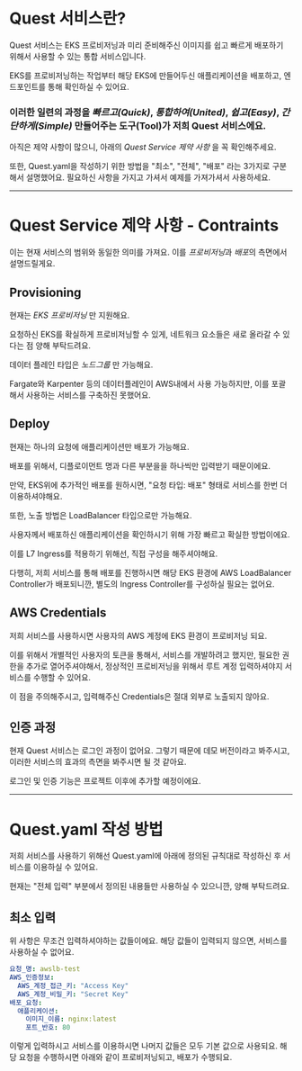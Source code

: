 # Quest 서비스란?

Quest 서비스는 EKS 프로비저닝과 미리 준비해주신 이미지를 쉽고 빠르게 배포하기 위해서 사용할 수 있는 통합 서비스입니다.

EKS를 프로비저닝하는 작업부터 해당 EKS에 만들어두신 애플리케이션을 배포하고, 엔드포인트를 통해 확인하실 수 있어요.

### 이러한 일련의 과정을 _빠르고(Quick)_, _통합하여(United)_, _쉽고(Easy)_, _간단하게(Simple)_ 만들어주는 도구(Tool)가 저희 Quest 서비스에요.

아직은 제약 사항이 많으니, 아래의 _Quest Service 제약 사항_ 을 꼭 확인해주세요.

또한, Quest.yaml을 작성하기 위한 방법을 "최소", "전체", "배포" 라는 3가지로 구분해서 설명했어요. 필요하신 사항을 가지고 가셔서 예제를 가져가셔서 사용하세요.

---

# Quest Service 제약 사항 - Contraints

이는 현재 서비스의 범위와 동일한 의미를 가져요. 이를 *프로비저닝*과 *배포*의 측면에서 설명드릴게요.

## Provisioning

현재는 _EKS 프로비저닝_ 만 지원해요.

요청하신 EKS를 확실하게 프로비저닝할 수 있게, 네트워크 요소들은 새로 올라갈 수 있다는 점 양해 부탁드려요.

데이터 플레인 타입은 _노드그룹_ 만 가능해요.

Fargate와 Karpenter 등의 데이터플레인이 AWS내에서 사용 가능하지만, 이를 포괄해서 사용하는 서비스를 구축하진 못했어요.

## Deploy

현재는 하나의 요청에 애플리케이션만 배포가 가능해요.

배포를 위해서, 디플로이먼트 명과 다른 부분을을 하나씩만 입력받기 때문이에요.

만약, EKS위에 추가적인 배포를 원하시면, "요청 타입: 배포" 형태로 서비스를 한번 더 이용하셔야해요.

또한, 노출 방법은 LoadBalancer 타입으로만 가능해요.

사용자께서 배포하신 애플리케이션을 확인하시기 위해 가장 빠르고 확실한 방법이에요.

이를 L7 Ingress를 적용하기 위해선, 직접 구성을 해주셔야해요.

다행히, 저희 서비스를 통해 배포를 진행하시면 해당 EKS 환경에 AWS LoadBalancer Controller가 배포되니깐, 별도의 Ingress Controller를 구성하실 필요는 없어요.

## AWS Credentials

저희 서비스를 사용하시면 사용자의 AWS 계정에 EKS 환경이 프로비저닝 되요.

이를 위해서 개별적인 사용자의 토큰을 통해서, 서비스를 개발하려고 했지만, 필요한 권한을 추가로 열어주셔야해서, 정상적인 프로비저닝을 위해서 루트 계정 입력하셔야지 서비스를 수행할 수 있어요.

이 점을 주의해주시고, 입력해주신 Credentials은 절대 외부로 노출되지 않아요.

## 인증 과정

현재 Quest 서비스는 로그인 과정이 없어요. 그렇기 때문에 데모 버전이라고 봐주시고, 이러한 서비스의 효과의 측면을 봐주시면 될 것 같아요.

로그인 및 인증 기능은 프로젝트 이후에 추가할 예정이에요.

---

# Quest.yaml 작성 방법

저희 서비스를 사용하기 위해선 Quest.yaml에 아래에 정의된 규칙대로 작성하신 후 서비스를 이용하실 수 있어요.

현재는 "전체 입력" 부분에서 정의된 내용들만 사용하실 수 있으니깐, 양해 부탁드려요.

## 최소 입력

위 사항은 무조건 입력하셔야하는 값들이에요. 해당 값들이 입력되지 않으면, 서비스를 사용하실 수 없어요.

```yaml
요청_명: awslb-test
AWS_인증정보:
  AWS_계정_접근_키: "Access Key"
  AWS_계정_비밀_키: "Secret Key"
배포_요청:
  애플리케이션:
    이미지_이름: nginx:latest
    포트_반호: 80
```

이렇게 입력하시고 서비스를 이용하시면 나머지 값들은 모두 기본 값으로 사용되요. 해당 요청을 수행하시면 아래와 같이 프로비저닝되고, 배포가 수행되요.

```yaml

```
